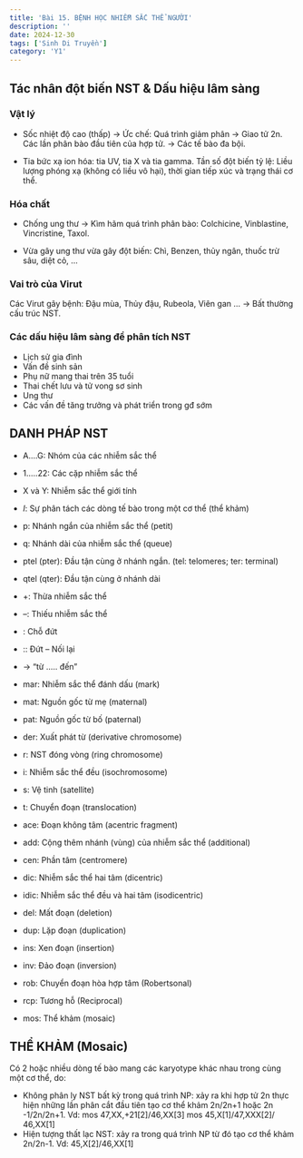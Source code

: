 ```yaml
---
title: 'Bài 15. BỆNH HỌC NHIỄM SẮC THỂ NGƯỜI'
description: ''
date: 2024-12-30
tags: ['Sinh Di Truyền']
category: 'Y1'
---
```

<!-- markdownlint-disable MD046 -->
## Tác nhân đột biến NST & Dấu hiệu lâm sàng

### Vật lý

* Sốc nhiệt độ cao (thấp) → Ức chế:
Quá trình giảm phân → Giao tử 2n.
Các lần phân bào đầu tiên của hợp tử.
→ Các tế bào đa bội.

* Tia bức xạ ion hóa: tia UV, tia X và tia gamma.
Tần số đột biến tỷ lệ: Liều lượng phóng xạ (không có liều vô hại), thời gian tiếp xúc và trạng thái cơ thể.

### Hóa chất

* Chống ung thư → Kìm hãm quá trình phân bào: Colchicine, Vinblastine, Vincristine, Taxol.

* Vừa gây ung thư vừa gây đột biến: Chì, Benzen, thủy ngân, thuốc trừ sâu, diệt cỏ, …

### Vai trò của Virut

Các Virut gây bệnh: Đậu mùa, Thủy đậu, Rubeola, Viên gan … → Bất thường cấu trúc NST.

### Các dấu hiệu lâm sàng để phân tích NST

* Lịch sử gia đình
* Vấn đề sinh sản
* Phụ nữ mang thai trên 35 tuổi
* Thai chết lưu và tử vong sơ sinh
* Ung thư
* Các vấn đề tăng trưởng và phát triển trong gđ sớm

## DANH PHÁP NST

* A....G: Nhóm của các nhiễm sắc thể
* 1.....22: Các cặp nhiễm sắc thể
* X và Y: Nhiễm sắc thể giới tính
* *I*: Sự phân tách các dòng tế bào trong một cơ thể
(thể khảm)
* p: Nhánh ngắn của nhiễm sắc thể (petit)
* q: Nhánh dài của nhiễm sắc thể (queue)
* ptel (pter): Đầu tận cùng ở nhánh ngắn.
(tel: telomeres; ter: terminal)
* qtel (qter): Đầu tận cùng ở nhánh dài
* +: Thừa nhiễm sắc thể
* –: Thiếu nhiễm sắc thể

* : Chỗ đứt
* :: Đứt – Nối lại
* $\to$ “từ ..... đến”
* mar: Nhiễm sắc thể đánh dấu (mark)
* mat: Nguồn gốc từ mẹ (maternal)
* pat: Nguồn gốc từ bố (paternal)
* der: Xuất phát từ (derivative chromosome)
* r: NST đóng vòng (ring chromosome)
* i: Nhiễm sắc thể đều (isochromosome)
* s: Vệ tinh (satellite)
* t: Chuyển đoạn (translocation)
* ace: Đoạn không tâm (acentric fragment)

* add: Cộng thêm nhánh (vùng) của nhiễm sắc thể
(additional)
* cen: Phần tâm (centromere)
* dic: Nhiễm sắc thể hai tâm (dicentric)
* idic: Nhiễm sắc thể đều và hai tâm (isodicentric)
* del: Mất đoạn (deletion)
* dup: Lặp đoạn (duplication)
* ins: Xen đoạn (insertion)
* inv: Đảo đoạn (inversion)
* rob: Chuyển đoạn hòa hợp tâm (Robertsonal)
* rcp: Tương hỗ (Reciprocal)
* mos: Thể khảm (mosaic)

## THỂ KHẢM (Mosaic)

Có 2 hoặc nhiều dòng tế bào mang các karyotype khác
nhau trong cùng một cơ thể, do:

* Không phân ly NST bất kỳ trong quá trình NP: xảy ra khi hợp tử 2n thực hiện những lần phân cắt đầu tiên tạo cơ thể khảm 2n/2n+1 hoặc 2n -1/2n/2n+1.
Vd:
mos 47,XX,+21[2]/46,XX[3]
mos 45,X[1]/47,XXX[2]/ 46,XX[1]
* Hiện tượng thất lạc NST: xảy ra trong quá trình NP từ
đó tạo cơ thể khảm 2n/2n-1. Vd: 45,X[2]/46,XX[1]
